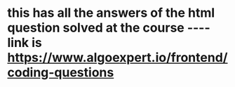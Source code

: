 # this has all the answers of the html question solved at the course ----link is https://www.algoexpert.io/frontend/coding-questions

